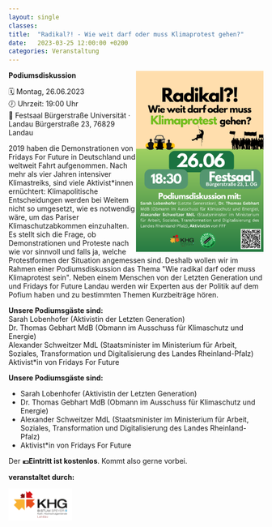 ```yaml
---
layout: single
classes: 
title:  "Radikal?! - Wie weit darf oder muss Klimaprotest gehen?"
date:   2023-03-25 12:00:00 +0200
categories: Veranstaltung
---
```


<img src="https://github.com/fridaysforfuture-landau-pfalz/fridaysforfuture-landau-pfalz.github.io/blob/main/assets/Aktionen/2023.06.26%20Radikal/Radikal!.png?raw=true" style="float:right;" height="50%" width="50%">

<b> Podiumsdiskussion </b> <br>

🗓 Montag, 26.06.2023 <br>
🕖 Uhrzeit: 19:00 Uhr <br>
📍 Festsaal Bürgerstraße Universität · Landau
Bürgerstraße 23, 76829 Landau <br>

2019 haben die Demonstrationen von Fridays For Future in Deutschland und weltweit Fahrt aufgenommen. Nach mehr als vier Jahren intensiver Klimastreiks, sind viele Aktivist*innen ernüchtert: Klimapolitische Entscheidungen werden bei Weitem nicht so umgesetzt, wie es notwendig wäre, um das Pariser Klimaschutzabkommen einzuhalten. Es stellt sich die Frage, ob Demonstrationen und Proteste nach wie vor sinnvoll und falls ja, welche Protestformen der Situation angemessen sind. Deshalb wollen wir im Rahmen einer Podiumsdiskussion das Thema "Wie radikal darf oder muss Klimaprotest sein". Neben einem Menschen von der Letzten Generation und und Fridays for Future Landau werden wir Experten aus der Politik auf dem Pofium haben und zu bestimmten Themen Kurzbeiträge hören. 

<b> Unsere Podiumsgäste sind: </b> <br>
Sarah Lobenhofer (Aktivistin der Letzten Generation) <br>
Dr. Thomas Gebhart MdB (Obmann im Ausschuss für Klimaschutz und Energie) <br>
Alexander Schweitzer MdL (Staatsminister im Ministerium für Arbeit, Soziales, Transformation und Digitalisierung des Landes Rheinland-Pfalz) <br>
Aktivist*in von Fridays For Future <br>

<b>Unsere Podiumsgäste sind:</b>
<ul>
  <li>Sarah Lobenhofer (Aktivistin der Letzten Generation)</li>
  <li>Dr. Thomas Gebhart MdB (Obmann im Ausschuss für Klimaschutz und Energie)</li>
  <li>Alexander Schweitzer MdL (Staatsminister im Ministerium für Arbeit, Soziales, Transformation und Digitalisierung des Landes Rheinland-Pfalz)</li>
  <li>Aktivist*in von Fridays For Future</li>
</ul>

Der <b>💶Eintritt ist kostenlos</b>. Kommt also gerne vorbei.

<b>veranstaltet durch:</b> <br>

<img src="https://github.com/fridaysforfuture-landau-pfalz/fridaysforfuture-landau-pfalz.github.io/blob/main/assets/Logos/Logo%20KHG%20Landau.png?raw=true" alt="KHG Landau" height="25%" width="25%">
